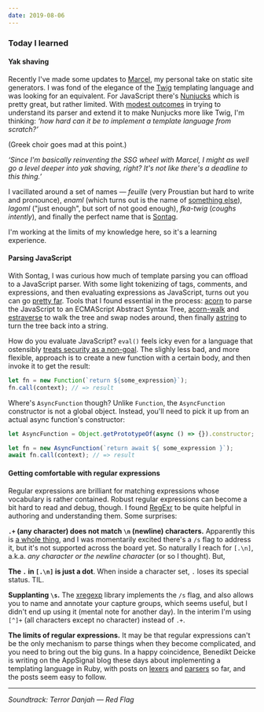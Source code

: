 ```yaml
---
date: 2019-08-06
---
```


### Today I learned

#### Yak shaving 

Recently I've made some updates to [Marcel](https://github.com/marceljs/marcel), my personal take on static site generators. I was fond of the elegance of the [Twig](https://twig.symfony.com/) templating language and was looking for an equivalent. For JavaScript there's [Nunjucks](https://github.com/mozilla/nunjucks) which is pretty great, but rather limited. With [modest outcomes](https://github.com/marceljs/nunjucks-embed) in trying to understand its parser and extend it to make Nunjucks more like Twig, I'm thinking: _‘how hard can it be to implement a template language from scratch?’_

(Greek choir goes mad at this point.) 

_‘Since I'm basically reinventing the SSG wheel with Marcel, I might as well go a level deeper into yak shaving, right? It's not like there's a deadline to this thing.’_

I vacillated around a set of names — _feuille_ (very Proustian but hard to write and pronounce), _enaml_ (which turns out is the name of [something else](https://github.com/nucleic/enaml)), _lagoml_ ("just enough", but sort of not good enough), _fka-twig_ (_coughs intently_), and finally the perfect name that is [Sontag](https://github.com/marceljs/sontag).

I'm working at the limits of my knowledge here, so it's a learning experience.

#### Parsing JavaScript 

With Sontag, I was curious how much of template parsing you can offload to a JavaScript parser. With some light tokenizing of tags, comments, and expressions, and then evaluating expressions as JavaScript, turns out you can go [pretty far](https://github.com/marceljs/acorn-sontag). Tools that I found essential in the process: [acorn](https://github.com/acornjs/acorn) to parse the JavaScript to an ECMAScript Abstract Syntax Tree, [acorn-walk](https://github.com/acornjs/acorn/tree/master/acorn-walk) and [estraverse](https://github.com/estools/estraverse) to walk the tree and swap nodes around, then finally [astring](https://github.com/davidbonnet/astring) to turn the tree back into a string.

How do you evaluate JavaScript? `eval()` feels icky even for a language that ostensibly [treats security as a non-goal](https://github.com/marceljs/sontag#a-note-on-security). The slighly less bad, and more flexible, approach is to create a new function with a certain body, and then invoke it to get the result:

```js
let fn = new Function(`return ${some_expression}`);
fn.call(context); // => result
```

Where's `AsyncFunction` though? Unlike `Function`, the `AsyncFunction` constructor is not a global object. Instead, you'll need to pick it up from an actual async function's constructor:

```js
let AsyncFunction = Object.getPrototypeOf(async () => {}).constructor;

let fn = new AsyncFunction(`return await ${ some_expression }`);
await fn.call(context); // => result
```

#### Getting comfortable with regular expressions 

Regular expressions are brilliant for matching expressions whose vocabulary is rather contained. Robust regular expressions can become a bit hard to read and debug, though. I found [RegExr](https://regexr.com/) to be quite helpful in authoring and understanding them. Some surprises:

__`.+` (any character) does not match `\n` (newline) characters.__ Apparently this is [a whole thing](https://2ality.com/2017/07/regexp-dotall-flag.html), and I was momentarily excited there's a `/s` flag to address it, but it's not supported across the board yet. So naturally I reach for `[.\n]`, a.k.a. _any character or the newline character_ (or so I thought). But,

__The `.` in `[.\n]` is just a dot__. When inside a character set, `.` loses its special status. TIL.

__Supplanting `\s`.__ The [xregexp](http://xregexp.com/) library implements the `/s` flag, and also allows you to name and annotate your capture groups, which seems useful, but I didn't end up using it (mental note for another day). In the interim I'm using `[^]+` (all characters except no character) instead of `.+`.

__The limits of regular expressions.__ It may be that regular expressions can't be the only mechanism to parse things when they become complicated, and you need to bring out the big guns. In a happy coincidence, Benedikt Deicke is writing on the AppSignal blog these days about implementing a templating language in Ruby, with posts on [lexers](https://blog.appsignal.com/2019/07/02/ruby-magic-brewing-our-own-template-lexer-in-ruby.html) and [parsers](https://blog.appsignal.com/2019/07/30/ruby-magic-ruby-templating-the-parser.html) so far, and the posts seem easy to follow.

---

_Soundtrack: Terror Danjah — Red Flag_


